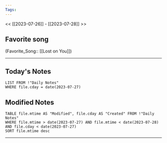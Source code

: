 ```yaml
---
Tags:
---
```

<< [[2023-07-26]] - [[2023-07-28]] >>
## Favorite song
(Favorite_Song:: [[Lost on You]])

___
## Today's Notes
```dataview
LIST FROM !"Daily Notes"
WHERE file.cday = date(2023-07-27)
```
## Modified Notes
```dataview
TABLE file.mtime AS "Modified", file.cday AS "Created" FROM !"Daily Notes" 
WHERE file.mtime > date(2023-07-27) AND file.mtime < date(2023-07-28) AND file.cday < date(2023-07-27)
SORT file.mtime desc
```
___
